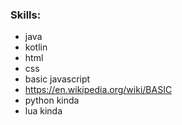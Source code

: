 ### Skills:
- java
- kotlin
- html
- css
- basic javascript
- https://en.wikipedia.org/wiki/BASIC
- python kinda
- lua kinda
